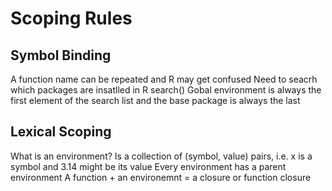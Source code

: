 # Scoping Rules 
## Symbol Binding  
  A function name can be repeated and R may get confused 
  Need to seacrh which packages are insatlled in R
  search()
  Gobal environment is always the first element of the search list and the base package is always the last 
## Lexical Scoping
  What is an environment?
  Is a collection of (symbol, value) pairs, i.e. x is a symbol and 3.14 might be its value
  Every environment has a parent environment 
  A function + an environemnt = a closure or function closure
